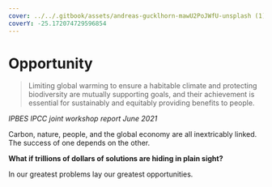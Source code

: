 ```yaml
---
cover: ../../.gitbook/assets/andreas-gucklhorn-mawU2PoJWfU-unsplash (1).jpg
coverY: -25.172074729596854
---
```


# Opportunity

> Limiting global warming to ensure a habitable climate and protecting biodiversity are mutually supporting goals, and their achievement is essential for sustainably and equitably providing benefits to people.

_IPBES IPCC joint workshop report June 2021_

Carbon, nature, people, and the global economy are all inextricably linked.  The success of one depends on the other.

**What if trillions of dollars of solutions are hiding in plain sight?**

In our greatest problems lay our greatest opportunities.

